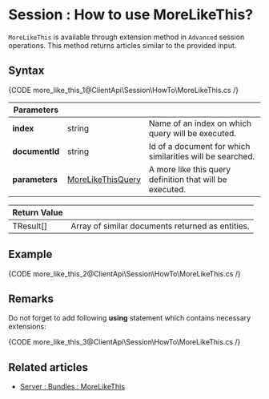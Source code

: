 # Session : How to use MoreLikeThis?

`MoreLikeThis` is available through extension method in `Advanced` session operations. This method returns articles similar to the provided input.

## Syntax

{CODE more_like_this_1@ClientApi\Session\HowTo\MoreLikeThis.cs /}

| Parameters | | |
| ------------- | ------------- | ----- |
| **index** | string | Name of an index on which query will be executed. |
| **documentId** | string | Id of a document for which similarities will be searched. |
| **parameters** | [MoreLikeThisQuery](../../../glossary/more-like-this-query) | A more like this query definition that will be executed. |

| Return Value | |
| ------------- | ----- |
| TResult[] | Array of similar documents returned as entities. |

## Example

{CODE more_like_this_2@ClientApi\Session\HowTo\MoreLikeThis.cs /}

## Remarks

Do not forget to add following **using** statement which contains necessary extensions:

{CODE more_like_this_3@ClientApi\Session\HowTo\MoreLikeThis.cs /}

## Related articles

- [Server : Bundles : MoreLikeThis](../../../server/bundles/more-like-this)
